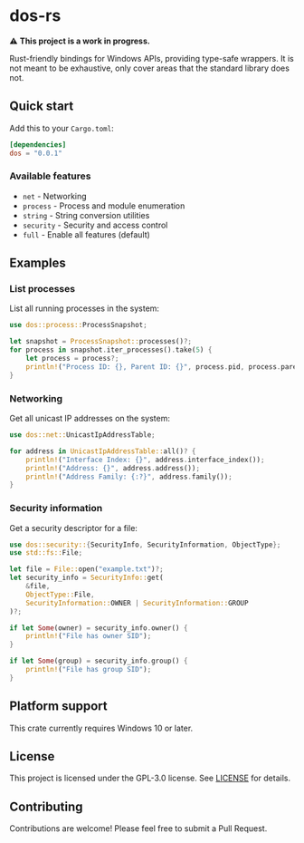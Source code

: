 # dos-rs

⚠️ **This project is a work in progress.**

Rust-friendly bindings for Windows APIs, providing type-safe wrappers. It is not meant to be
exhaustive, only cover areas that the standard library does not.

## Quick start

Add this to your `Cargo.toml`:

```toml
[dependencies]
dos = "0.0.1"
```

### Available features

- `net` - Networking
- `process` - Process and module enumeration
- `string` - String conversion utilities
- `security` - Security and access control
- `full` - Enable all features (default)

## Examples

### List processes

List all running processes in the system:

```rust
use dos::process::ProcessSnapshot;

let snapshot = ProcessSnapshot::processes()?;
for process in snapshot.iter_processes().take(5) {
    let process = process?;
    println!("Process ID: {}, Parent ID: {}", process.pid, process.parent_pid);
}
```

### Networking

Get all unicast IP addresses on the system:

```rust
use dos::net::UnicastIpAddressTable;

for address in UnicastIpAddressTable::all()? {
    println!("Interface Index: {}", address.interface_index());
    println!("Address: {}", address.address());
    println!("Address Family: {:?}", address.family());
}
```

### Security information

Get a security descriptor for a file:

```rust
use dos::security::{SecurityInfo, SecurityInformation, ObjectType};
use std::fs::File;

let file = File::open("example.txt")?;
let security_info = SecurityInfo::get(
    &file,
    ObjectType::File,
    SecurityInformation::OWNER | SecurityInformation::GROUP
)?;

if let Some(owner) = security_info.owner() {
    println!("File has owner SID");
}

if let Some(group) = security_info.group() {
    println!("File has group SID");
}
```

## Platform support

This crate currently requires Windows 10 or later.

## License

This project is licensed under the GPL-3.0 license. See [LICENSE](LICENSE) for details.

## Contributing

Contributions are welcome! Please feel free to submit a Pull Request.

